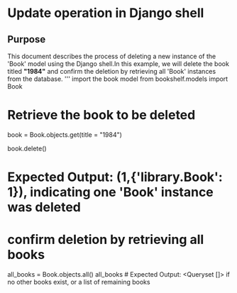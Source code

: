 # Update operation in Django shell
## Purpose
This document describes the process of deleting a new instance of the 'Book' model using the Django shell.In this example, we will delete the book titled **"1984"** and confirm the deletion by retrieving all 'Book' instances from the database.
'''
import the book model
from bookshelf.models import Book

# Retrieve the book to be deleted
book = Book.objects.get(title = "1984")

book.delete()
# Expected Output: (1,{'library.Book': 1}), indicating one 'Book' instance was deleted

# confirm deletion by retrieving all books

all_books = Book.objects.all()
all_books # Expected Output: <Queryset []> if no other books exist, or a list of remaining books